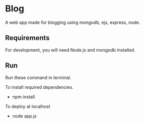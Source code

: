 # Blog

A web app made for blogging using mongodb, ejs, express, node.

## Requirements

For development, you will need Node.js and mongodb installed.

## Run

Run these command in terminal.

To install required dependencies.

- npm install

To deploy at localhost

- node app.js
